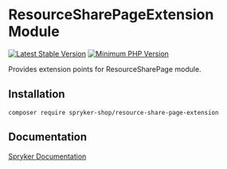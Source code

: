 # ResourceSharePageExtension Module
[![Latest Stable Version](https://poser.pugx.org/spryker-shop/resource-share-page-extension/v/stable.svg)](https://packagist.org/packages/spryker-shop/resource-share-page-extension)
[![Minimum PHP Version](https://img.shields.io/badge/php-%3E%3D%207.4-8892BF.svg)](https://php.net/)

Provides extension points for ResourceSharePage module.

## Installation

```
composer require spryker-shop/resource-share-page-extension
```

## Documentation

[Spryker Documentation](https://documentation.spryker.com)
